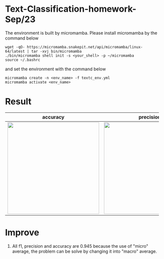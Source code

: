 # Text-Classification-homework-Sep/23
The environment is built by micromamba. Please install micromamba by the command below
```
wget -qO- https://micromamba.snakepit.net/api/micromamba/linux-64/latest | tar -xvj bin/micromamba
./bin/micromamba shell init -s <your_shell> -p ~/micromamba
source ~/.bashrc
```

and set the environment with the command below
```
micromamba create -n <env_name> -f textc_env.yml
micromamba activate <env_name>
```

# Result
accuracy                 |  precision                    |  f1 score
:-------------------------:|:----------------------------:|:-------------------------:
<img src="https://github.com/user-attachments/assets/07c4fed0-782a-4e4e-a002-70d5174431a6" width="300"/>  |  <img src="https://github.com/user-attachments/assets/bb695f5a-f4c0-4e94-a92d-d5be503a285a" width="300"/>  |  <img src="https://github.com/user-attachments/assets/bde15cdc-9077-483f-9dbb-b4b0386ce599" width="300"/>

# Improve
1. All f1, precision and accuracy are 0.945 because the use of "micro" average, the problem can be solve by changing it into "macro" average.
